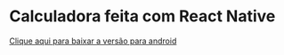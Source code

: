 # Calculadora feita com React Native

<a href="https://drive.google.com/file/d/1GNJLWknnludfS1tfNve0BBEH_YLnDk-K/view" >Clique aqui para baixar a versão para android</a>
